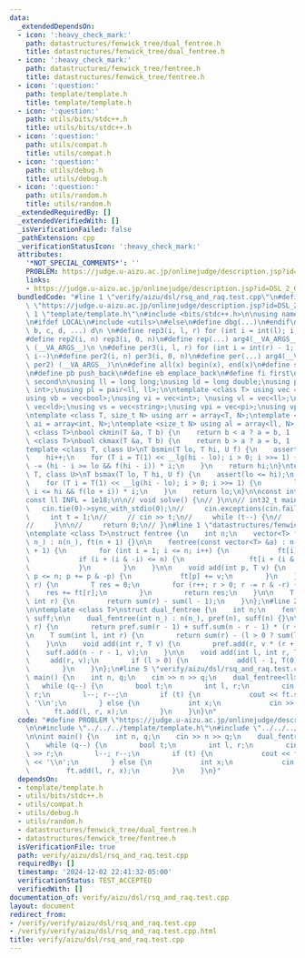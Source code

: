 ```yaml
---
data:
  _extendedDependsOn:
  - icon: ':heavy_check_mark:'
    path: datastructures/fenwick_tree/dual_fentree.h
    title: datastructures/fenwick_tree/dual_fentree.h
  - icon: ':heavy_check_mark:'
    path: datastructures/fenwick_tree/fentree.h
    title: datastructures/fenwick_tree/fentree.h
  - icon: ':question:'
    path: template/template.h
    title: template/template.h
  - icon: ':question:'
    path: utils/bits/stdc++.h
    title: utils/bits/stdc++.h
  - icon: ':question:'
    path: utils/compat.h
    title: utils/compat.h
  - icon: ':question:'
    path: utils/debug.h
    title: utils/debug.h
  - icon: ':question:'
    path: utils/random.h
    title: utils/random.h
  _extendedRequiredBy: []
  _extendedVerifiedWith: []
  _isVerificationFailed: false
  _pathExtension: cpp
  _verificationStatusIcon: ':heavy_check_mark:'
  attributes:
    '*NOT_SPECIAL_COMMENTS*': ''
    PROBLEM: https://judge.u-aizu.ac.jp/onlinejudge/description.jsp?id=DSL_2_G
    links:
    - https://judge.u-aizu.ac.jp/onlinejudge/description.jsp?id=DSL_2_G
  bundledCode: "#line 1 \"verify/aizu/dsl/rsq_and_raq.test.cpp\"\n#define PROBLEM\
    \ \"https://judge.u-aizu.ac.jp/onlinejudge/description.jsp?id=DSL_2_G\"\n\n#line\
    \ 1 \"template/template.h\"\n#include <bits/stdc++.h>\n\nusing namespace std;\n\
    \n#ifdef LOCAL\n#include <utils>\n#else\n#define dbg(...)\n#endif\n\n#define arg4(a,\
    \ b, c, d, ...) d\n \n#define rep3(i, l, r) for (int i = int(l); i < int(r); i++)\n\
    #define rep2(i, n) rep3(i, 0, n)\n#define rep(...) arg4(__VA_ARGS__, rep3, rep2)\
    \ (__VA_ARGS__)\n \n#define per3(i, l, r) for (int i = int(r) - 1; i >= int(l);\
    \ i--)\n#define per2(i, n) per3(i, 0, n)\n#define per(...) arg4(__VA_ARGS__, per3,\
    \ per2) (__VA_ARGS__)\n\n#define all(x) begin(x), end(x)\n#define sz(x) int(size(x))\n\
    \n#define pb push_back\n#define eb emplace_back\n#define fi first\n#define se\
    \ second\n\nusing ll = long long;\nusing ld = long double;\nusing pi = pair<int,\
    \ int>;\nusing pl = pair<ll, ll>;\n\ntemplate <class T> using vec = vector<T>;\n\
    using vb = vec<bool>;\nusing vi = vec<int>; \nusing vl = vec<ll>;\nusing vd =\
    \ vec<ld>;\nusing vs = vec<string>;\nusing vpi = vec<pi>;\nusing vpl = vec<pl>;\n\
    \ntemplate <class T, size_t N> using arr = array<T, N>;\ntemplate <size_t N> using\
    \ ai = array<int, N>;\ntemplate <size_t N> using al = array<ll, N>;\n\ntemplate\
    \ <class T>\nbool ckmin(T &a, T b) {\n    return b < a ? a = b, 1 : 0; \n}\ntemplate\
    \ <class T>\nbool ckmax(T &a, T b) {\n    return b > a ? a = b, 1 : 0;\n}\n\n\
    template <class T, class U>\nT bsmin(T lo, T hi, U f) {\n    assert(lo <= hi);\n\
    \    hi++;\n    for (T i = T(1) << __lg(hi - lo); i > 0; i >>= 1) {\n        hi\
    \ -= (hi - i >= lo && f(hi - i)) * i;\n    }\n    return hi;\n}\ntemplate <class\
    \ T, class U>\nT bsmax(T lo, T hi, U f) {\n    assert(lo <= hi);\n    lo--;\n\
    \    for (T i = T(1) << __lg(hi - lo); i > 0; i >>= 1) {\n        lo += (lo +\
    \ i <= hi && f(lo + i)) * i;\n    }\n    return lo;\n}\n\nconst int INF = 1e9;\n\
    const ll INFL = 1e18;\n\n// void solve() {\n// }\n\n// int32_t main() {\n//  \
    \   cin.tie(0)->sync_with_stdio(0);\n//     cin.exceptions(cin.failbit);\n\n//\
    \     int t = 1;\n//     // cin >> t;\n//     while (t--) {\n//         solve();\n\
    //     }\n\n//     return 0;\n// }\n#line 1 \"datastructures/fenwick_tree/fentree.h\"\
    \ntemplate <class T>\nstruct fentree {\n    int n;\n    vector<T> ft;\n\n    fentree(int\
    \ n_) : n(n_), ft(n + 1) {}\n\n    fentree(const vector<T> &a) : n(sz(a)), ft(n\
    \ + 1) {\n        for (int i = 1; i <= n; i++) {\n            ft[i] += a[i - 1];\n\
    \            if (i + (i & -i) <= n) {\n                ft[i + (i & -i)] += ft[i];\n\
    \            }\n        }\n    }\n\n    void add(int p, T v) {\n        for (p++;\
    \ p <= n; p += p & -p) {\n            ft[p] += v;\n        }\n    }\n\n    T sum(int\
    \ r) {\n        T res = 0;\n        for (r++; r > 0; r -= r & -r) {\n        \
    \    res += ft[r];\n        }\n        return res;\n    }\n\n    T sum(int l,\
    \ int r) {\n        return sum(r) - sum(l - 1);\n    }\n};\n#line 2 \"datastructures/fenwick_tree/dual_fentree.h\"\
    \n\ntemplate <class T>\nstruct dual_fentree {\n    int n;\n    fentree<T> pref,\
    \ suff;\n\n    dual_fentree(int n_) : n(n_), pref(n), suff(n) {}\n\n    T sum(int\
    \ r) {\n        return pref.sum(r - 1) + suff.sum(n - r - 1) * (r + 1);\n    }\n\
    \n    T sum(int l, int r) {\n        return sum(r) - (l > 0 ? sum(l - 1) : 0);\n\
    \    }\n\n    void add(int r, T v) {\n        pref.add(r, v * (r + 1));\n    \
    \    suff.add(n - r - 1, v);\n    }\n\n    void add(int l, int r, T v) {\n   \
    \     add(r, v);\n        if (l > 0) {\n            add(l - 1, T(0) - T(v));\n\
    \        }\n    }\n};\n#line 5 \"verify/aizu/dsl/rsq_and_raq.test.cpp\"\n\nint\
    \ main() {\n    int n, q;\n    cin >> n >> q;\n    dual_fentree<ll> ft(n);\n \
    \   while (q--) {\n        bool t;\n        int l, r;\n        cin >> t >> l >>\
    \ r;\n        l--; r--;\n        if (t) {\n            cout << ft.sum(l, r) <<\
    \ '\\n';\n        } else {\n            int x;\n            cin >> x;\n      \
    \      ft.add(l, r, x);\n        }\n    }\n}\n"
  code: "#define PROBLEM \"https://judge.u-aizu.ac.jp/onlinejudge/description.jsp?id=DSL_2_G\"\
    \n\n#include \"../../../template/template.h\"\n#include \"../../../datastructures/fenwick_tree/dual_fentree.h\"\
    \n\nint main() {\n    int n, q;\n    cin >> n >> q;\n    dual_fentree<ll> ft(n);\n\
    \    while (q--) {\n        bool t;\n        int l, r;\n        cin >> t >> l\
    \ >> r;\n        l--; r--;\n        if (t) {\n            cout << ft.sum(l, r)\
    \ << '\\n';\n        } else {\n            int x;\n            cin >> x;\n   \
    \         ft.add(l, r, x);\n        }\n    }\n}"
  dependsOn:
  - template/template.h
  - utils/bits/stdc++.h
  - utils/compat.h
  - utils/debug.h
  - utils/random.h
  - datastructures/fenwick_tree/dual_fentree.h
  - datastructures/fenwick_tree/fentree.h
  isVerificationFile: true
  path: verify/aizu/dsl/rsq_and_raq.test.cpp
  requiredBy: []
  timestamp: '2024-12-02 22:41:32-05:00'
  verificationStatus: TEST_ACCEPTED
  verifiedWith: []
documentation_of: verify/aizu/dsl/rsq_and_raq.test.cpp
layout: document
redirect_from:
- /verify/verify/aizu/dsl/rsq_and_raq.test.cpp
- /verify/verify/aizu/dsl/rsq_and_raq.test.cpp.html
title: verify/aizu/dsl/rsq_and_raq.test.cpp
---
```

